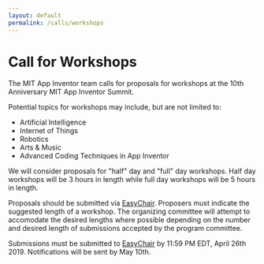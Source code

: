 ```yaml
---
layout: default
permalink: /calls/workshops
---
```


# Call for Workshops

The MIT App Inventor team calls for proposals for workshops at the 10th Anniversary MIT App Inventor Summit.

Potential topics for workshops may include, but are not limited to:

* Artificial Intelligence
* Internet of Things
* Robotics
* Arts & Music
* Advanced Coding Techniques in App Inventor

We will consider proposals for "half" day and "full" day workshops. Half day workshops will be 3 hours in length while full day workshops will be 5 hours in length.

Proposals should be submitted via [EasyChair](https://easychair.org/conferences/?conf=appinv2019). Proposers must indicate the suggested length of a workshop. The organizing committee will attempt to accomodate the desired lengths where possible depending on the number and desired length of submissions accepted by the program committee.

Submissions must be submitted to [EasyChair](https://easychair.org/conferences/?conf=appinv2019) by 11:59 PM EDT, April 26th 2019. Notifications will be sent by May 10th.
